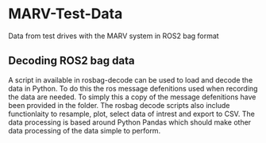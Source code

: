 # MARV-Test-Data
Data from test drives with the MARV system in ROS2 bag format

## Decoding ROS2 bag data
A script in available in rosbag-decode can be used to load and decode the data in Python. To do this the ros message defenitions used when recording the data are needed. To simply this a copy of the message defenitions have been provided in the folder.
The rosbag decode scripts also include functionlaity to resample, plot, select data of intrest and export to CSV. The data processing is based around Python Pandas which should make other data processing of the data simple to perform.
